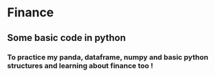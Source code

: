 # Finance
## Some basic code in python 
### To practice my panda, dataframe, numpy and basic python structures and learning about finance too ! 
